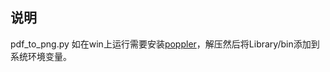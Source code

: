## 说明
pdf_to_png.py 如在win上运行需要安装[poppler](https://github.com/ArronLZ/AnalysisScript/blob/main/OtherScript/Depends/poppler-23.08.0.zip)，解压然后将Library/bin添加到系统环境变量。
